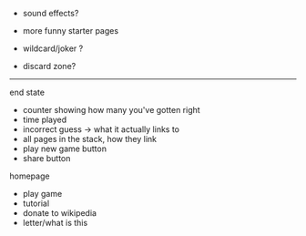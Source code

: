 - sound effects?

- more funny starter pages
- wildcard/joker ?
- discard zone?

---

end state
- counter showing how many you've gotten right
- time played
- incorrect guess -> what it actually links to
- all pages in the stack, how they link
- play new game button
- share button


homepage
- play game
- tutorial
- donate to wikipedia
- letter/what is this